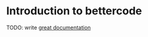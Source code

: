 # Introduction to bettercode

TODO: write [great documentation](http://jacobian.org/writing/what-to-write/)
